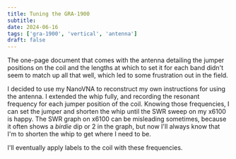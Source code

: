 ```yaml
---
title: Tuning the GRA-1900
subtitle:
date: 2024-06-16
tags: ['gra-1900', 'vertical', 'antenna']
draft: false
---
```


The one-page document
that comes with the antenna
detailing the jumper positions on the coil
and the lengths at which to set it for each band
didn't seem to match up all that well,
which led to some frustration out in the field.

I decided to use my NanoVNA
to reconstruct my own instructions
for using the antenna.
I extended the whip fully,
and recording the resonant frequency
for each jumper position of the coil.
Knowing those frequencies,
I can set the jumper
and shorten the whip
until the SWR sweep
on my x6100 is happy.
The SWR graph on x6100
can be misleading sometimes,
because it often shows a _birdie_ dip
or 2 in the graph,
but now I'll always know
that I'm to shorten the whip
to get where I need to be.

I'll eventually apply labels
to the coil with these frequencies.

<!--more-->
